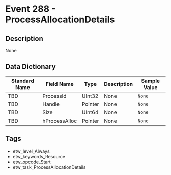 # Event 288 - ProcessAllocationDetails

## Description
None

## Data Dictionary
|Standard Name|Field Name|Type|Description|Sample Value|
|---|---|---|---|---|
|TBD|ProcessId|UInt32|None|`None`|
|TBD|Handle|Pointer|None|`None`|
|TBD|Size|UInt64|None|`None`|
|TBD|hProcessAlloc|Pointer|None|`None`|

## Tags
* etw_level_Always
* etw_keywords_Resource
* etw_opcode_Start
* etw_task_ProcessAllocationDetails